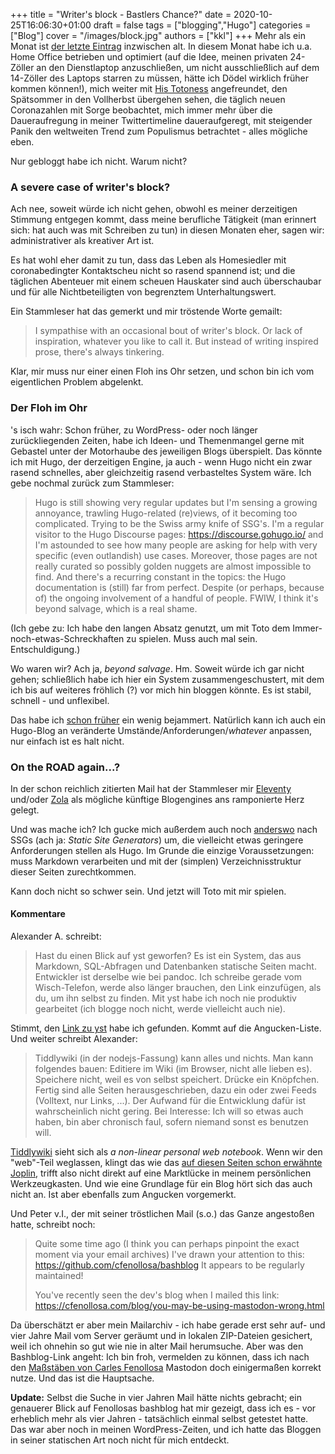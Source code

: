 +++
title = "Writer's block - Bastlers Chance?"
date = 2020-10-25T16:06:30+01:00
draft = false
tags = ["blogging","Hugo"]
categories = ["Blog"]
cover = "/images/block.jpg"
authors = ["kkl"]
+++
Mehr als ein Monat ist [der letzte Eintrag](/posts/buerogemeinschaft/) inzwischen alt. In diesem Monat habe ich u.a. Home Office betrieben und optimiert (auf die Idee, meinen privaten 24-Zöller an den Dienstlaptop anzuschließen, um nicht ausschließlich auf dem 14-Zöller des Laptops starren zu müssen, hätte ich Dödel wirklich früher kommen können!), mich weiter mit [His Totoness](/posts/world-meet-toto/) angefreundet, den Spätsommer in den Vollherbst übergehen sehen, die täglich neuen Coronazahlen mit Sorge beobachtet, mich immer mehr über die Daueraufregung in meiner Twittertimeline daueraufgeregt, mit steigender Panik den weltweiten Trend zum Populismus betrachtet - alles mögliche eben.

Nur gebloggt habe ich nicht. Warum nicht?

### A severe case of writer's block?

Ach nee, soweit würde ich nicht gehen, obwohl es meiner derzeitigen Stimmung entgegen kommt, dass meine berufliche Tätigkeit (man erinnert sich: hat auch was mit Schreiben zu tun) in diesen Monaten eher, sagen wir: administrativer als kreativer Art ist.

Es hat wohl eher damit zu tun, dass das Leben als Homesiedler mit coronabedingter Kontaktscheu nicht so rasend spannend ist; und die täglichen Abenteuer mit einem scheuen Hauskater sind auch überschaubar und für alle Nichtbeteiligten von begrenztem Unterhaltungswert.

Ein Stammleser hat das gemerkt und mir tröstende Worte gemailt:

> I sympathise with an occasional bout of writer's block. Or lack of inspiration, whatever you like to call it.
But instead of writing inspired prose, there's always tinkering.

Klar, mir muss nur einer einen Floh ins Ohr setzen, und schon bin ich vom eigentlichen Problem abgelenkt.

### Der Floh im Ohr

's isch wahr: Schon früher, zu WordPress- oder noch länger zurückliegenden Zeiten, habe ich Ideen- und Themenmangel gerne mit Gebastel unter der Motorhaube des jeweiligen Blogs überspielt. Das könnte ich mit Hugo, der derzeitigen Engine, ja auch - wenn Hugo nicht ein zwar rasend schnelles, aber gleichzeitig rasend verbasteltes System wäre. Ich gebe nochmal zurück zum Stammleser:

> Hugo is still showing very regular updates but I'm sensing a growing annoyance, trawling Hugo-related (re)views, of it becoming too complicated. Trying to be the Swiss army knife of SSG's. I'm a regular visitor to the Hugo Discourse pages: https://discourse.gohugo.io/ and I'm astounded to see how many people are asking for help with very specific (even outlandish) use cases. Moreover, those pages are not really curated so possibly golden nuggets are almost impossible to find. And there's a recurring constant in the topics: the Hugo documentation is (still) far from perfect. Despite (or perhaps, because of) the ongoing involvement of a handful of people. FWIW, I think it's beyond salvage, which is a real shame.

(Ich gebe zu: Ich habe den langen Absatz genutzt, um mit Toto dem Immer-noch-etwas-Schreckhaften zu spielen. Muss auch mal sein. Entschuldigung.)

Wo waren wir? Ach ja, *beyond salvage*. Hm. Soweit würde ich gar nicht gehen; schließlich habe ich hier ein System zusammengeschustert, mit dem ich bis auf weiteres fröhlich (?) vor mich hin bloggen könnte. Es ist stabil, schnell - und unflexibel.

Das habe ich [schon früher](/posts/back-to-the-roots/) ein wenig bejammert. Natürlich kann ich auch ein Hugo-Blog an veränderte Umstände/Anforderungen/*whatever* anpassen, nur einfach ist es halt nicht.

### On the ROAD again...?

In der schon reichlich zitierten Mail hat der Stammleser mir [Eleventy](https://www.11ty.dev/) und/oder [Zola](https://www.getzola.org/) als mögliche künftige Blogengines ans ramponierte Herz gelegt.

Und was mache ich? Ich gucke mich außerdem auch noch [anderswo](https://jamstack.org/generators) nach SSGs (ach ja: *Static Site Generators*) um, die vielleicht etwas geringere Anforderungen stellen als Hugo. Im Grunde die einzige Voraussetzungen: muss Markdown verarbeiten und mit der (simplen) Verzeichnisstruktur dieser Seiten zurechtkommen.

Kann doch nicht so schwer sein. Und jetzt will Toto mit mir spielen.

#### Kommentare

Alexander A. schreibt:

> Hast du einen Blick auf yst geworfen? Es ist ein System, das aus Markdown, SQL-Abfragen und Datenbanken statische Seiten macht. Entwickler ist derselbe wie bei pandoc. Ich schreibe gerade vom Wisch-Telefon, werde also länger brauchen, den Link einzufügen, als du, um ihn selbst zu finden. Mit yst habe ich noch nie produktiv gearbeitet (ich blogge noch nicht, werde vielleicht auch nie).

Stimmt, den [Link zu yst](https://github.com/jgm/yst) habe ich gefunden. Kommt auf die Angucken-Liste. Und weiter schreibt Alexander:

> Tiddlywiki (in der nodejs-Fassung) kann alles und nichts. Man kann folgendes bauen: Editiere im Wiki (im Browser, nicht alle lieben es). Speichere nicht, weil es von selbst speichert. Drücke ein Knöpfchen. Fertig sind alle Seiten herausgeschrieben, dazu ein oder zwei Feeds (Volltext, nur Links, ...). Der Aufwand für die Entwicklung dafür ist wahrscheinlich nicht gering. Bei Interesse: Ich will so etwas auch haben, bin aber chronisch faul, sofern niemand sonst es benutzen will.

[Tiddlywiki](https://tiddlywiki.com) sieht sich als *a non-linear personal web notebook*. Wenn wir den "web"-Teil weglassen, klingt das wie das [auf diesen Seiten schon erwähnte](/posts/neu-im-werkzeugkasten/) [Joplin](https://joplinapp.org/), trifft also nicht direkt auf eine Marktlücke in meinem persönlichen Werkzeugkasten. Und wie eine Grundlage für ein Blog hört sich das auch nicht an. Ist aber ebenfalls zum Angucken vorgemerkt.

Und Peter v.I., der mit seiner tröstlichen Mail (s.o.) das Ganze angestoßen hatte, schreibt noch:

> Quite some time ago (I think you can perhaps pinpoint the exact moment via your email archives) I've drawn your attention to this: https://github.com/cfenollosa/bashblog It appears to be regularly maintained!  
>
> You've recently seen the dev's blog when I mailed this link: https://cfenollosa.com/blog/you-may-be-using-mastodon-wrong.html

Da überschätzt er aber mein Mailarchiv - ich habe gerade erst sehr auf- und vier Jahre Mail vom Server geräumt und in lokalen ZIP-Dateien gesichert, weil ich ohnehin so gut wie nie in alter Mail herumsuche. Aber was den Bashblog-Link angeht: Ich bin froh, vermelden zu können, dass ich nach den [Maßstäben von Carles Fenollosa](https://cfenollosa.com/blog/you-may-be-using-mastodon-wrong.html) Mastodon doch einigermaßen korrekt nutze. Und das ist die Hauptsache.

**Update:** Selbst die Suche in vier Jahren Mail hätte nichts gebracht; ein genauerer Blick auf Fenollosas bashblog hat mir gezeigt, dass ich es - vor erheblich mehr als vier Jahren - tatsächlich einmal selbst getestet hatte. Das war aber noch in meinen WordPress-Zeiten, und ich hatte das Bloggen in seiner statischen Art noch nicht für mich entdeckt.
